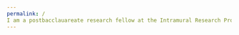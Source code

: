 ```yaml
---
permalink: /
I am a postbacclauareate research fellow at the Intramural Research Program at the National Institute on Drug Abuse. I work in the Technology and Translational Research Unit (TTRU) under Dr. Brenda Curtis, which is a lab in the Translational Addiction Medicine Branch. In the TTRU, I study the perceived stigma associated with substance use disorder and its role in clinical outcomes as well as the applications of large language models in addiction science settings. I am a prospective clinical psychology student, and I hope to study computational psychological methods for reducing health stigma within the context of mental health, substance use disorder, and HIV. I am also interested in the role of machine learning and computational psychology in encouraging health equity and tailored mental health intervention. 
---
```


